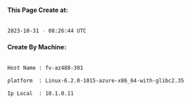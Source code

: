 
   
#### This Page Create at:

```bash

2023-10-31 - 08:26:44 UTC

```

#### Create By Machine:

```bash

Host Name : fv-az488-301

platform  : Linux-6.2.0-1015-azure-x86_64-with-glibc2.35

Ip Local  : 10.1.0.11

```

